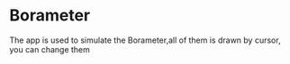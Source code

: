 # Borameter
The app is used to simulate the Borameter,all of them is drawn by cursor, you can change them
